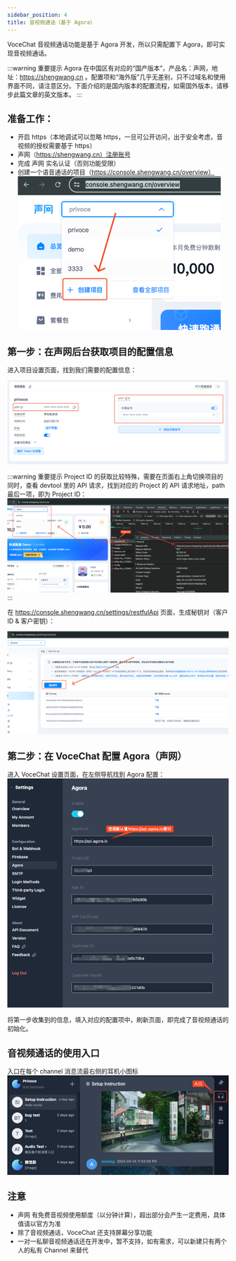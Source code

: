 ```yaml
---
sidebar_position: 4
title: 音视频通话（基于 Agora）
---
```


VoceChat 音视频通话功能是基于 Agora 开发，所以只需配置下 Agora，即可实现音视频通话。

:::warning 重要提示
Agora 在中国区有对应的“国产版本”，产品名：声网，地址：https://shengwang.cn
。配置项和“海外版”几乎无差别，只不过域名和使用界面不同，请注意区分。下面介绍的是国内版本的配置流程，如需国外版本，请移步此篇文章的英文版本。
:::

## 准备工作：

- 开启 https（本地调试可以忽略 https，一旦可公开访问，出于安全考虑，音视频的授权需要基于 https）
- 声网（https://shengwang.cn）注册账号
- 完成 声网 实名认证（否则功能受限）
- 创建一个语音通话的项目（https://console.shengwang.cn/overview）
![create project](image/shengwang.create.project.png)

## 第一步：在声网后台获取项目的配置信息

进入项目设置页面，找到我们需要的配置信息：

![setting info](image/shengwang.setting.info.png)

:::warning 重要提示
Project ID 的获取比较特殊，需要在页面右上角切换项目的同时，查看 devtool 里的 API 请求，找到对应的 Project 的 API 请求地址，path 最后一项，即为 Project ID：
![project ID](image/shengwang.project.id.png)
:::

在 https://console.shengwang.cn/settings/restfulApi 页面，生成秘钥对（客户 ID & 客户密钥）：

![secret](image/shengwang.create.secret.png)

## 第二步：在 VoceChat 配置 Agora（声网）

进入 VoceChat 设置页面，在左侧导航找到 Agora 配置：
![setting](image/agora.setting.png)

将第一步收集到的信息，填入对应的配置项中，刷新页面，即完成了音视频通话的初始化。

## 音视频通话的使用入口

入口在每个 channel 消息流最右侧的耳机小图标
![agora entry](image/agora.entry.png)


## 注意

- 声网 有免费音视频使用额度（以分钟计算），超出部分会产生一定费用，具体值请以官方为准
- 除了音视频通话，VoceChat 还支持屏幕分享功能
- 一对一私聊音视频通话还在开发中，暂不支持，如有需求，可以新建只有两个人的私有 Channel 来替代